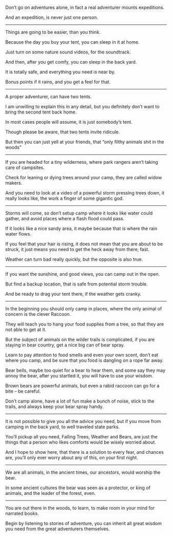 Don’t go on adventures alone,
in fact a real adventurer mounts expeditions.

And an expedition,
is never just one person.

---

Things are going to be easier,
than you think.

Because the day you buy your tent,
you can sleep in it at home.

Just turn on some nature sound videos,
for the soundtrack.

And then, after you get comfy,
you can sleep in the back yard.

It is totally safe,
and everything you need is near by.

Bonus points if it rains,
and you get a feel for that.

---

A proper adventurer,
can have two tents.

I am unwilling to explain this in any detail,
but you definitely don’t want to bring the second tent back home.

In most cases people will assume,
it is just somebody’s tent.

Though please be aware,
that two tents invite ridicule.

But then you can just yell at your friends,
that “only filthy animals shit in the woods”

---

If you are headed for a tiny wilderness,
where park rangers aren’t taking care of campsites.

Check for leaning or dying trees around your camp,
they are called widow makers.

And you need to look at a video of a powerful storm pressing trees down,
it really looks like, the work a finger of some gigantic god.

---

Storms will come, so don’t setup camp where it looks like water could gather,
and avoid places where a flash flood could pass.

If it looks like a nice sandy area,
it maybe because that is where the rain water flows.

If you feel that your hair is rising, it does not mean that you are about to be struck,
it just means you need to get the heck away from there, fast.

Weather can turn bad really quickly,
but the opposite is also true.

---

If you want the sunshine, and good views,
you can camp out in the open.

But find a backup location,
that is safe from potential storm trouble.

And be ready to drag your tent there,
if the weather gets cranky.

---

In the beginning you should only camp in places,
where the only animal of concern is the clever Raccoon.

They will teach you to hang your food supplies from a tree,
so that they are not able to get at it.

But the subject of animals on the wilder trails is complicated,
if you are staying in bear country, get a nice big can of bear spray.

Learn to pay attention to food smells and even your own scent,
don’t eat where you camp, and be sure that you food is dangling on a rope far away.

Bear bells, maybe too quiet for a bear to hear them,
and some say they may annoy the bear, after you startled it, you will have to use your wisdom.

Brown bears are powerful animals,
but even a rabid raccoon can go for a bite – be careful.

Don’t camp alone, have a lot of fun make a bunch of noise,
stick to the trails, and always keep your bear spray handy.

---

It is not possible to give you all the advice you need,
but if you move from camping in the back yard, to well traveled state parks.

You’ll pickup all you need, Falling Trees, Weather and Bears,
are just the things that a person who likes comforts would be wisely worried about.

And I hope to show here, that there is a solution to every fear,
and chances are, you’ll only ever worry about any of this, on your first night.

---

We are all animals, in the ancient times, our ancestors,
would worship the bear.

In some ancient cultures the bear was seen as a protector,
or king of animals, and the leader of the forest, even.

---

You are out there in the woods, to learn,
to make room in your mind for narrated books.

Begin by listening to stories of adventure,
you can inherit all great wisdom you need from the great adventurers themselves.
